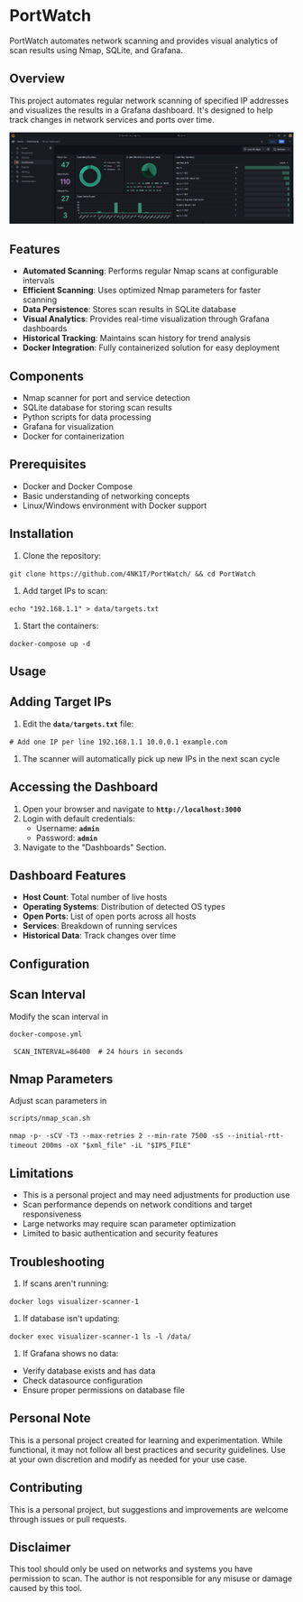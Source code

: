 # PortWatch

PortWatch automates network scanning and provides visual analytics of scan results using Nmap, SQLite, and Grafana.

## **Overview**

This project automates regular network scanning of specified IP addresses and visualizes the results in a Grafana dashboard. It's designed to help track changes in network services and ports over time.

![Dashboard](image.png)

## **Features**

- **Automated Scanning**: Performs regular Nmap scans at configurable intervals
- **Efficient Scanning**: Uses optimized Nmap parameters for faster scanning
- **Data Persistence**: Stores scan results in SQLite database
- **Visual Analytics**: Provides real-time visualization through Grafana dashboards
- **Historical Tracking**: Maintains scan history for trend analysis
- **Docker Integration**: Fully containerized solution for easy deployment

## **Components**

- Nmap scanner for port and service detection
- SQLite database for storing scan results
- Python scripts for data processing
- Grafana for visualization
- Docker for containerization

## **Prerequisites**

- Docker and Docker Compose
- Basic understanding of networking concepts
- Linux/Windows environment with Docker support

## **Installation**

1. Clone the repository:

`git clone https://github.com/4NK1T/PortWatch/ && cd PortWatch`

1. Add target IPs to scan:

`echo "192.168.1.1" > data/targets.txt`

1. Start the containers:

`docker-compose up -d`

## **Usage**

## **Adding Target IPs**

1. Edit the **`data/targets.txt`** file:

`# Add one IP per line
192.168.1.1
10.0.0.1
example.com`

1. The scanner will automatically pick up new IPs in the next scan cycle

## **Accessing the Dashboard**

1. Open your browser and navigate to **`http://localhost:3000`**
2. Login with default credentials:
    - Username: **`admin`**
    - Password: **`admin`**
3. Navigate to the "Dashboards" Section.

## **Dashboard Features**

- **Host Count**: Total number of live hosts
- **Operating Systems**: Distribution of detected OS types
- **Open Ports**: List of open ports across all hosts
- **Services**: Breakdown of running services
- **Historical Data**: Track changes over time

## **Configuration**

## **Scan Interval**

Modify the scan interval in

```
docker-compose.yml
```
` SCAN_INTERVAL=86400  # 24 hours in seconds`

## **Nmap Parameters**

Adjust scan parameters in

```
scripts/nmap_scan.sh
```

`nmap -p- -sCV -T3 --max-retries 2 --min-rate 7500 -sS --initial-rtt-timeout 200ms -oX "$xml_file" -iL "$IPS_FILE"`


## **Limitations**

- This is a personal project and may need adjustments for production use
- Scan performance depends on network conditions and target responsiveness
- Large networks may require scan parameter optimization
- Limited to basic authentication and security features

## **Troubleshooting**

1. If scans aren't running:

`docker logs visualizer-scanner-1`

1. If database isn't updating:

`docker exec visualizer-scanner-1 ls -l /data/`

1. If Grafana shows no data:
- Verify database exists and has data
- Check datasource configuration
- Ensure proper permissions on database file

## **Personal Note**

This is a personal project created for learning and experimentation. While functional, it may not follow all best practices and security guidelines. Use at your own discretion and modify as needed for your use case.

## **Contributing**

This is a personal project, but suggestions and improvements are welcome through issues or pull requests.

## **Disclaimer**

This tool should only be used on networks and systems you have permission to scan. The author is not responsible for any misuse or damage caused by this tool.
